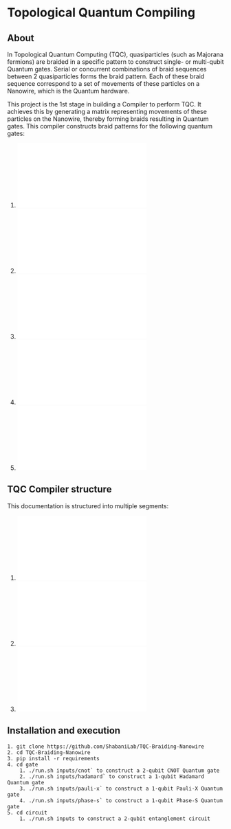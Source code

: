 # Topological Quantum Compiling

## About
In Topological Quantum Computing (TQC), quasiparticles (such as Majorana fermions) are braided in a specific pattern to construct single- or multi-qubit Quantum gates. Serial or concurrent combinations of braid sequences between 2 quasiparticles forms the braid pattern. Each of these braid sequence correspond to a set of movements of these particles on a Nanowire, which is the Quantum hardware.

This project is the 1st stage in building a Compiler to perform TQC. It achieves this by generating a matrix representing movements of these particles on the Nanowire, thereby forming braids resulting in Quantum gates. This compiler constructs braid patterns for the following quantum gates:

1. ![CNOT (2 Qubits)](docs/cnot/README.md)
1. ![Hadamard (1 Qubit)](docs/hadamard/README.md)
1. ![Pauli-X (1 Qubit)](docs/pauli-x/README.md)
1. ![Phase S (1 Qubit)](docs/phase-s/README.md)
1. ![Entanglement circuit](docs/circuit/README.md)

## TQC Compiler structure

This documentation is structured into multiple segments:

1. ![Compiler Algorithm](docs/DOC-ALGORITHM.md)
1. ![Word Done in stages](docs/DOC-WORK.md)
1. ![Compiler architecture program](docs/DOC-ARCHITECTURE.md)

## Installation and execution

```
1. git clone https://github.com/ShabaniLab/TQC-Braiding-Nanowire
2. cd TQC-Braiding-Nanowire
3. pip install -r requirements
4. cd gate
    1. ./run.sh inputs/cnot` to construct a 2-qubit CNOT Quantum gate
    2. ./run.sh inputs/hadamard` to construct a 1-qubit Hadamard Quantum gate
    3. ./run.sh inputs/pauli-x` to construct a 1-qubit Pauli-X Quantum gate
    4. ./run.sh inputs/phase-s` to construct a 1-qubit Phase-S Quantum gate
5. cd circuit
    1. ./run.sh inputs to construct a 2-qubit entanglement circuit
```
